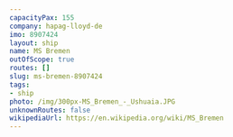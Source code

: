 ```yaml
---
capacityPax: 155
company: hapag-lloyd-de
imo: 8907424
layout: ship
name: MS Bremen
outOfScope: true
routes: []
slug: ms-bremen-8907424
tags:
- ship
photo: /img/300px-MS_Bremen_-_Ushuaia.JPG
unknownRoutes: false
wikipediaUrl: https://en.wikipedia.org/wiki/MS_Bremen
---
```

